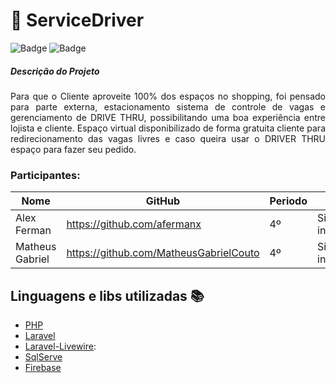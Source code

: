 # :rocket: ServiceDriver

![Badge](https://img.shields.io/badge/Version-v1.0-informational)
![Badge](https://img.shields.io/badge/Laravel-v7.x-orange)


<h5>Descrição do Projeto</h5>

<p align="justify"> Para que o Cliente aproveite 100% dos espaços no shopping, foi pensado para parte externa, estacionamento sistema de controle de vagas e gerenciamento de DRIVE THRU, possibilitando uma boa experiência entre lojista e cliente. Espaço virtual disponibilizado de forma gratuita cliente para redirecionamento das vagas livres e caso queira usar o DRIVER THRU espaço para fazer seu pedido.</p>

### Participantes: 
|Nome|GitHub|Periodo|Curso|
| -------- | -------- | -------- |-------- |
|Alex Ferman|https://github.com/afermanx|4º|Sistema de informação|
|Matheus Gabriel|https://github.com/MatheusGabrielCouto|4º|Sistema de informação|

## Linguagens e libs utilizadas :books:
- [PHP](https://www.php.net/)
- [Laravel](https://laravel.com/)
- [Laravel-Livewire](https://laravel-livewire.com/):
- [SqlServe](https://www.microsoft.com/en-us/sql-server/sql-server-2019)
- [Firebase](https://firebase.google.com/)



